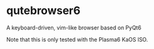 # qutebrowser6
A keyboard-driven, vim-like browser based on PyQt6

Note that this is only tested with the Plasma6 KaOS ISO.
